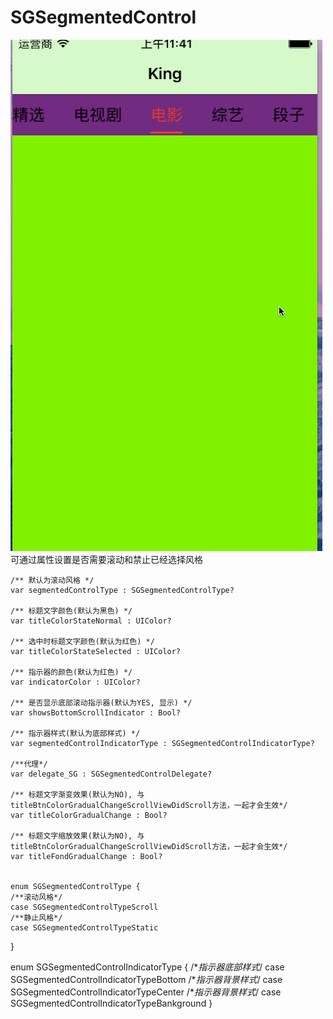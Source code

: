 # SGSegmentedControl
![image](https://github.com/YuanJiaShuai/SGSegmentedControl/blob/master/tip1.gif) 
可通过属性设置是否需要滚动和禁止已经选择风格

    /** 默认为滚动风格 */
    var segmentedControlType : SGSegmentedControlType?
    
    /** 标题文字颜色(默认为黑色) */
    var titleColorStateNormal : UIColor?
    
    /** 选中时标题文字颜色(默认为红色) */
    var titleColorStateSelected : UIColor?
    
    /** 指示器的颜色(默认为红色) */
    var indicatorColor : UIColor?
    
    /** 是否显示底部滚动指示器(默认为YES, 显示) */
    var showsBottomScrollIndicator : Bool?
    
    /** 指示器样式(默认为底部样式) */
    var segmentedControlIndicatorType : SGSegmentedControlIndicatorType?
    
    /**代理*/
    var delegate_SG : SGSegmentedControlDelegate?
    
    /** 标题文字渐变效果(默认为NO), 与titleBtnColorGradualChangeScrollViewDidScroll方法，一起才会生效*/
    var titleColorGradualChange : Bool?
    
    /** 标题文字缩放效果(默认为NO), 与titleBtnColorGradualChangeScrollViewDidScroll方法，一起才会生效*/
    var titleFondGradualChange : Bool?
    
    
    enum SGSegmentedControlType {
    /**滚动风格*/
    case SGSegmentedControlTypeScroll
    /**静止风格*/
    case SGSegmentedControlTypeStatic
  }

  enum SGSegmentedControlIndicatorType {
    /**指示器底部样式*/
    case SGSegmentedControlIndicatorTypeBottom
    /**指示器背景样式*/
    case SGSegmentedControlIndicatorTypeCenter
    /**指示器背景样式*/
    case SGSegmentedControlIndicatorTypeBankground
  }
